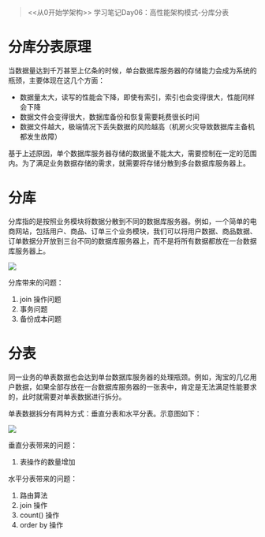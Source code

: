 > <<从0开始学架构>> 学习笔记Day06：高性能架构模式-分库分表

# 分库分表原理
> 
当数据量达到千万甚至上亿条的时候，单台数据库服务器的存储能力会成为系统的瓶颈，主要体现在这几个方面：

- 数据量太大，读写的性能会下降，即使有索引，索引也会变得很大，性能同样会下降
- 数据文件会变得很大，数据库备份和恢复需要耗费很长时间
- 数据文件越大，极端情况下丢失数据的风险越高（机房火灾导致数据库主备机都发生故障）

基于上述原因，单个数据库服务器存储的数据量不能太大，需要控制在一定的范围内。为了满足业务数据存储的需求，就需要将存储分散到多台数据库服务器上。


# 分库

分库指的是按照业务模块将数据分散到不同的数据库服务器。例如，一个简单的电商网站，包括用户、商品、订单三个业务模块，我们可以将用户数据、商品数据、订单数据分开放到三台不同的数据库服务器上，而不是将所有数据都放在一台数据库服务器上。

![](https://static001.geekbang.org/resource/image/71/c9/71f41d46cc5c0405f4d4dc944b4350c9.jpg?wh=2722*1969)

分库带来的问题：

1. join 操作问题
2. 事务问题
3. 备份成本问题

# 分表

同一业务的单表数据也会达到单台数据库服务器的处理瓶颈。例如，淘宝的几亿用户数据，如果全部存放在一台数据库服务器的一张表中，肯定是无法满足性能要求的，此时就需要对单表数据进行拆分。

单表数据拆分有两种方式：垂直分表和水平分表。示意图如下：

![](https://static001.geekbang.org/resource/image/13/40/136bc2f01919edcb8271df6f7e71af40.jpg?wh=4603*2413)

垂直分表带来的问题：

1. 表操作的数量增加

水平分表带来的问题：

1. 路由算法
2. join 操作
3. count() 操作
4. order by 操作